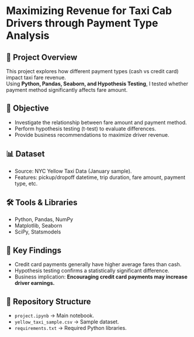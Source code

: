 # Maximizing Revenue for Taxi Cab Drivers through Payment Type Analysis

## 📌 Project Overview
This project explores how different payment types (cash vs credit card) impact taxi fare revenue.  
Using **Python, Pandas, Seaborn, and Hypothesis Testing**, I tested whether payment method significantly affects fare amount.

## 🎯 Objective
- Investigate the relationship between fare amount and payment method.
- Perform hypothesis testing (t-test) to evaluate differences.
- Provide business recommendations to maximize driver revenue.

## 📊 Dataset
- Source: NYC Yellow Taxi Data (January sample).
- Features: pickup/dropoff datetime, trip duration, fare amount, payment type, etc.

## 🛠️ Tools & Libraries
- Python, Pandas, NumPy
- Matplotlib, Seaborn
- SciPy, Statsmodels

## 🔎 Key Findings
- Credit card payments generally have higher average fares than cash.
- Hypothesis testing confirms a statistically significant difference.
- Business implication: **Encouraging credit card payments may increase driver earnings.**

## 📂 Repository Structure
- `project.ipynb` → Main notebook.
- `yellow_taxi_sample.csv` → Sample dataset.
- `requirements.txt` → Required Python libraries.

